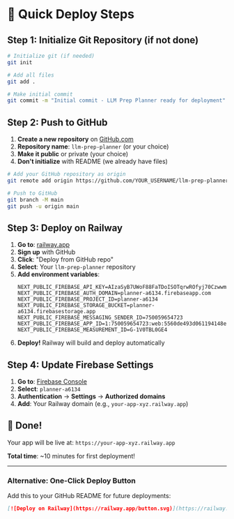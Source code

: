 # 🚀 Quick Deploy Steps

## Step 1: Initialize Git Repository (if not done)

```bash
# Initialize git (if needed)
git init

# Add all files
git add .

# Make initial commit
git commit -m "Initial commit - LLM Prep Planner ready for deployment"
```

## Step 2: Push to GitHub

1. **Create a new repository** on [GitHub.com](https://github.com/new)
2. **Repository name**: `llm-prep-planner` (or your choice)
3. **Make it public** or private (your choice)
4. **Don't initialize** with README (we already have files)

```bash
# Add your GitHub repository as origin
git remote add origin https://github.com/YOUR_USERNAME/llm-prep-planner.git

# Push to GitHub
git branch -M main
git push -u origin main
```

## Step 3: Deploy on Railway

1. **Go to**: [railway.app](https://railway.app) 
2. **Sign up** with GitHub
3. **Click**: "Deploy from GitHub repo"
4. **Select**: Your `llm-prep-planner` repository
5. **Add environment variables**:
   ```
   NEXT_PUBLIC_FIREBASE_API_KEY=AIzaSyB7UWoF88FaTDoISOTqrwROfyj70CzwwmE
   NEXT_PUBLIC_FIREBASE_AUTH_DOMAIN=planner-a6134.firebaseapp.com
   NEXT_PUBLIC_FIREBASE_PROJECT_ID=planner-a6134
   NEXT_PUBLIC_FIREBASE_STORAGE_BUCKET=planner-a6134.firebasestorage.app
   NEXT_PUBLIC_FIREBASE_MESSAGING_SENDER_ID=750059654723
   NEXT_PUBLIC_FIREBASE_APP_ID=1:750059654723:web:5560de493d061194148ef6
   NEXT_PUBLIC_FIREBASE_MEASUREMENT_ID=G-1V0TBL0GE4
   ```
6. **Deploy!** Railway will build and deploy automatically

## Step 4: Update Firebase Settings

1. **Go to**: [Firebase Console](https://console.firebase.google.com/)
2. **Select**: `planner-a6134`
3. **Authentication** → **Settings** → **Authorized domains**
4. **Add**: Your Railway domain (e.g., `your-app-xyz.railway.app`)

## 🎉 Done!

Your app will be live at: `https://your-app-xyz.railway.app`

**Total time**: ~10 minutes for first deployment!

---

### Alternative: One-Click Deploy Button

Add this to your GitHub README for future deployments:

```markdown
[![Deploy on Railway](https://railway.app/button.svg)](https://railway.app/new/template?template=https://github.com/YOUR_USERNAME/llm-prep-planner)
```
